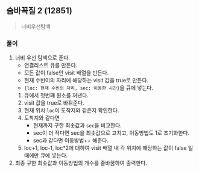 ## 숨바꼭질 2 (12851)

> 너비우선탐색

### 풀이

1. 너비 우선 탐색으로 푼다.
   - 연결리스트 큐를 만든다.
   - 모든 값이 false인 visit 배열을 만든다.
   - 현재 수빈이의 자리에 해당하는 visit 값을 true로 만든다.
   - `{loc: 현재 수빈의 자리, sec: 이동한 시간}`을 큐에 넣는다.
   1. 큐에서 첫번째 원소를 꺼낸다.
   2. visit 값을 true로 바꿔준다.
   3. 현재 위치 `loc`이 도착지와 같은지 확인한다.
   4. 도착지와 같다면
      - 현재까지 구한 최솟값과 `sec`을 비교한다.
      - sec이 더 작다면 sec을 최솟값으로 고치고, 이동방법도 1로 초기화한다.
      - sec과 같다면 이동방법++ 해준다.
   5. loc+1, loc-1, loc\*2에 대하여 visit 배열 내 각 위치에 해당하는 값이 false 일때에만 큐에 넣는다.
2. 최종 구한 최솟값과 이동방법의 개수를 줄바꿈하여 출력한다.
